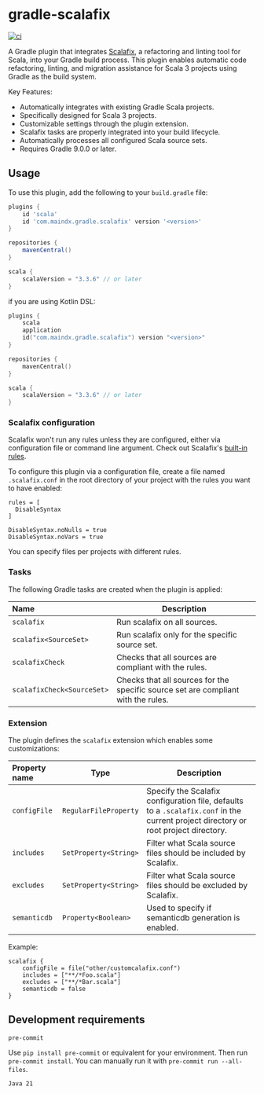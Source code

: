 # gradle-scalafix

[![ci](https://github.com/aldenml/gradle-scalafix/workflows/ci/badge.svg)](https://github.com/aldenml/gradle-scalafix/actions?query=workflow%3ci)

A Gradle plugin that integrates [Scalafix](https://scalacenter.github.io/scalafix/),
a refactoring and linting tool for Scala, into your Gradle build process. This
plugin enables automatic code refactoring, linting, and migration assistance
for Scala 3 projects using Gradle as the build system.

Key Features:

- Automatically integrates with existing Gradle Scala projects.
- Specifically designed for Scala 3 projects.
- Customizable settings through the plugin extension.
- Scalafix tasks are properly integrated into your build lifecycle.
- Automatically processes all configured Scala source sets.
- Requires Gradle 9.0.0 or later.

## Usage

To use this plugin, add the following to your `build.gradle` file:
```groovy
plugins {
    id 'scala'
    id 'com.maindx.gradle.scalafix' version '<version>'
}

repositories {
    mavenCentral()
}

scala {
    scalaVersion = "3.3.6" // or later
}
```
if you are using Kotlin DSL:
```kotlin
plugins {
    scala
    application
    id("com.maindx.gradle.scalafix") version "<version>"
}

repositories {
    mavenCentral()
}

scala {
    scalaVersion = "3.3.6" // or later
}
```

### Scalafix configuration

Scalafix won't run any rules unless they are configured, either via configuration
file or command line argument. Check out Scalafix's [built-in rules](https://scalacenter.github.io/scalafix/docs/rules/overview.html).

To configure this plugin via a configuration file, create a file named `.scalafix.conf`
in the root directory of your project with the rules you want to have enabled:
```hocon
rules = [
  DisableSyntax
]

DisableSyntax.noNulls = true
DisableSyntax.noVars = true
```

You can specify files per projects with different rules.

### Tasks

The following Gradle tasks are created when the plugin is applied:

| Name                       | Description                                                                       |
|:---------------------------|-----------------------------------------------------------------------------------|
| `scalafix`                 | Run scalafix on all sources.                                                      |
| `scalafix<SourceSet>`      | Run scalafix only for the specific source set.                                    |
| `scalafixCheck`            | Checks that all sources are compliant with the rules.                             |
| `scalafixCheck<SourceSet>` | Checks that all sources for the specific source set are compliant with the rules. |

### Extension
The plugin defines the `scalafix` extension which enables some customizations:

| Property name | Type                  | Description                                                                                                                         |
|:--------------|-----------------------|-------------------------------------------------------------------------------------------------------------------------------------|
| `configFile`  | `RegularFileProperty` | Specify the Scalafix configuration file, defaults to a `.scalafix.conf` in the current project directory or root project directory. |
| `includes`    | `SetProperty<String>` | Filter what Scala source files should be included by Scalafix.                                                                      |
| `excludes`    | `SetProperty<String>` | Filter what Scala source files should be excluded by Scalafix.                                                                      |
| `semanticdb`  | `Property<Boolean>`   | Used to specify if semanticdb generation is enabled.                                                                                |

Example:
```hocon
scalafix {
    configFile = file("other/customcalafix.conf")
    includes = ["**/*Foo.scala"]
    excludes = ["**/*Bar.scala"]
    semanticdb = false
}
```

## Development requirements

`pre-commit`

Use `pip install pre-commit` or equivalent for your environment.
Then run `pre-commit install`. You can manually run it with `pre-commit run --all-files`.

`Java 21`

